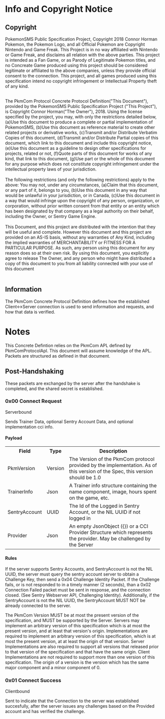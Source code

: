 # Info and Copyright Notice #

## Copyright ##
PokemonSMS Public Specification Project, Copyright 2018 Connor Horman
Pokemon, the Pokemon Logo, and all Official Pokemon are Copyright Nintendo and Game Freak. This Project is in no way affiliated with Nintendo or Game Freak, and disclaims all relation with the above parties. This project is intended as a Fan Game, or as Parody of Legitimate Pokemon titles, and no Concreate Game produced using this project should be considered legitimate or affiliated to the above companies, unless they provide official consent to the connection. This project, and all games produced using this specification intend no copyright infringement or Intellectual Property theft of any kind.<br/><br/>


The PkmCom Protocol Concrete Protocol Definition("This Document"), provided by the PokemonSMS Public Specification Project ("This Project"), is Copyright Connor Horman("The Owner"), 2018. 
Using the license specified by the project, you may, with only the restrictions detailed below,
(a)Use this document to produce a complete or partial implementation of PokemonSMS, 
(b)Use this document as reference material to create other related projects or derivative works,
(c)Transmit and/or Distribute Verbatim Copies of this document,
(d)Transmit and/or Distribute Partial copies of this document, which link to this document and include this copyright notice,
(e)Use this document as a guideline to design other specifications for projects, related or not,
(f)Quote parts of this document for works of any kind, that link to this document,
(g)Use part or the whole of this document for any purpose which does not constitute copyright infringement under the intellectual property laws of your jurisdiction.
<br/><br/>
The following restrictions (and only the following restrictions) apply to the above:
You may not, under any circumstances, 
(a)Claim that this document, or any part of it, belongs to you, 
(b)Use this document in any way that would be unlawful in your jurisdiction, or in Canada, 
(c)Use this document in a way that would infringe upon the copyright of any person, organization, or corporation, without prior written consent from that entity or an entity which has been designated by that company as a legal authority on their behalf, including the Owner, or Sentry Game Engine.
<br/><br/>
  This Document, and this project are distributed with the intention that they will be useful and complete. However this document and this project are provided on an AS-IS basis, without any warranties of Any Kind, including the implied warranties of MERCHANTABILITY or FITNESS FOR A PARTICULAR PURPOSE. As such, any person using this document for any reason does so at their own risk.  By using this document, you explicitly agree to release The Owner, and any person who might have distributed a copy of this document to you from all liability connected with your use of this document
<br/><br/>

## Information ##
The PkmCom Concrete Protocol Definition defines how the established Client<->Server connection is used to send information and requests, and how that data is verified. 

# Notes #

This Concrete Defintion relies on the PkmCom APL defined by PkmComProtocolApl. 
This document will assume knowledge of the APL. 
Packets are structured as defined in that document. 

## Post-Handshaking ##
These packets are exchanged by the server after the handshake is completed, and the shared secret is established. 

### 0x00 Connect Request ###

Serverbound

Sends Trainer Data, optional Sentry Account Data, and optional implementation cci info. 

<h4>Payload</h4>
<table>
	<tr>
		<th>Field</th>
		<th>Type</th>
		<th>Description</th>
	</tr>
	<tr>
		<td>PkmVersion</td>
		<td>Version</td>
		<td>The Version of the PkmCom protocol provided by the implementation. As of this version of the Spec, this version should be 1.0</td>
	</tr>
	<tr>
		<td>TrainerInfo</td>
		<td>Json</td>
		<td>A Trainer info structure containing the name component, image, hours spent on the game, etc.</td>
	</tr>
	<tr>
		<td>SentryAccount</td>
		<td>UUID</td>
		<td>The Id of the Logged in Sentry Account, or the NIL UUID if not logged in</td>
	</tr>
	<tr>
		<td>Provider</td>
		<td>Json</td>
		<td>An empty JsonObject ({}) or a CCI Provider Structure which represents the provider. May be challenged by the Server</td>
	</tr>
</table>

#### Rules ####
If the server supports Sentry Accounts, and SentryAccount is not the NIL UUID, the server must query the sentry account server to obtain a Challenge Key, then send a 0x04 Challenge Identity Packet. 
If the Challenge fails, or is not responded to in a timely manner (2 seconds), than a 0x02 Connection Failed packet must be sent in response, and the connection closed. (See Sentry Webserver API, Challenging Identity). 
Additionally, if the SentryAccount is not the NIL UUID, the SentryAccount MUST NOT be already connected to the server. 

The PkmCom Version MUST be at most the present version of the specification, and MUST be supported by the Server. 
Servers may implement an arbitrary version of this specification which is at most the present version, and at least that version's origin. Implementations are required to implement an arbitrary version of this specification, which is at most the present version, at at least the origin of that version. Server Implementations are also required to support all versions that released prior to that version of the specification and that have the same origin. Client Implementations are not required to support more than one version of this specification. The origin of a version is the version which has the same major component and a minor component of 0. 



### 0x01 Connect Success ###

Clientbound 

Sent to indicate that the Connection to the server was established succesfully, after the server issues any challenges based on the Provided account and has verified the challenge.  



